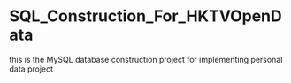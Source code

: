 # SQL_Construction_For_HKTVOpenData
this is the MySQL database construction project for implementing personal data project
